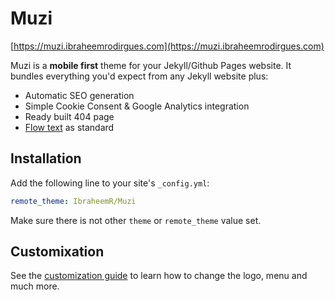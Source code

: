 # Muzi

[https://muzi.ibraheemrodirgues.com](https://muzi.ibraheemrodirgues.com)

Muzi is a **mobile first** theme for your Jekyll/Github Pages website. It bundles everything you'd expect from any Jekyll website plus:

- Automatic SEO generation
- Simple Cookie Consent & Google Analytics integration
- Ready built 404 page
- [Flow text](https://materializecss.com/typography.html#flow) as standard

## Installation

Add the following line to your site's `_config.yml`:

```yaml
remote_theme: IbraheemR/Muzi
```

Make sure there is not other `theme` or `remote_theme` value set.

## Customixation

See the [customization guide](https://muzi.ibraheemrodrigues.com/customize/) to learn how to change the logo, menu and much more.